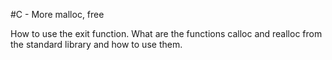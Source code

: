 #C - More malloc, free

How to use the exit function.
What are the functions calloc and realloc from the standard library and how to use them.
